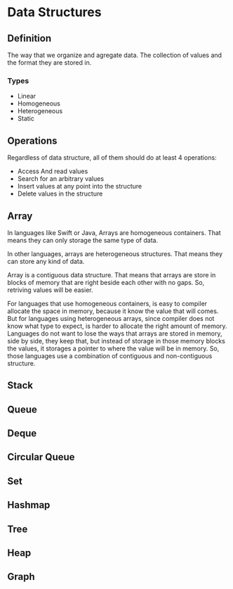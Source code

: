 # Data Structures

## Definition

The way that we organize and agregate data.
The collection of values and the format they are stored in.

### Types

- Linear
- Homogeneous
- Heterogeneous
- Static

## Operations
Regardless of data structure, all of them should do at least 4 operations:
- Access And read values
- Search for an arbitrary values
- Insert values at any point into the structure
- Delete values in the structure

## Array
In languages like Swift or Java, Arrays are homogeneous containers. That means they can only storage the same type of data. 

In other languages, arrays are heterogeneous structures. That means they can store any kind of data.

Array is a contiguous data structure. That means that arrays are store in blocks of memory that are right beside each other with no gaps. So, retriving values will be easier.

For languages that use homogeneous containers, is easy to compiler allocate the space in memory, because it know the value that will comes. But for languages using heterogeneous arrays, since compiler does not know what type to expect, is harder to allocate the right amount of memory. Languages do not want to lose the ways that arrays are stored in memory, side by side, they keep that, but instead of storage in those memory blocks the values, it storages a pointer to where the value will be in memory. So, those languages use a combination of contiguous and non-contiguous structure.


## Stack

## Queue

## Deque

## Circular Queue

## Set

## Hashmap

## Tree

## Heap

## Graph


